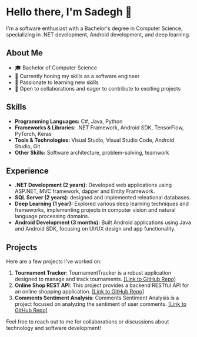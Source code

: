 # Hello there, I'm Sadegh 👋

I'm a software enthusiast with a Bachelor's degree in Computer Science, specializing in .NET development, Android development, and deep learning.

## About Me

- 🎓 Bachelor of Computer Science
- 💼 Currently honing my skills as a software engineer
- 🌱 Passionate to learning new skills
- 🤝 Open to collaborations and eager to contribute to exciting projects

## Skills

- **Programming Languages:** C#, Java, Python
- **Frameworks & Libraries:** .NET Framework, Android SDK, TensorFlow, PyTorch, Keras
- **Tools & Technologies:** Visual Studio, Visual Studio Code, Android Studio, Git
- **Other Skills:** Software architecture, problem-solving, teamwork

## Experience

- **.NET Development (2 years):** Developed web applications using ASP.NET, MVC framework, dapper and Entity Framework.
- **SQL Server (2 years):** designed and implemented releational databases.
- **Deep Learning (1 year):** Explored various deep learning techniques and frameworks, implementing projects in computer vision and natural language processing domains.
- **Android Development (3 months):** Built Android applications using Java and Android SDK, focusing on UI/UX design and app functionality.

## Projects

Here are a few projects I've worked on:

1. **Tournament Tracker**: TournamentTracker is a robust application designed to manage and track tournaments. [[Link to GitHub Repo]](https://github.com/sadegh15khedry/TournamentTracker)
2. **Online Shop REST API**: This project provides a backend RESTful API for an online shopping application. [[Link to GitHub Repo]](https://github.com/sadegh15khedry/OnlineShopRESTApi)
3. **Comments Sentiment Analysis**: Comments Sentiment Analysis is a project focused on analyzing the sentiment of user comments. [[Link to GitHub Repo]](https://github.com/sadegh15khedry/commentsSentimentAnalysis)

Feel free to reach out to me for collaborations or discussions about technology and software development!
